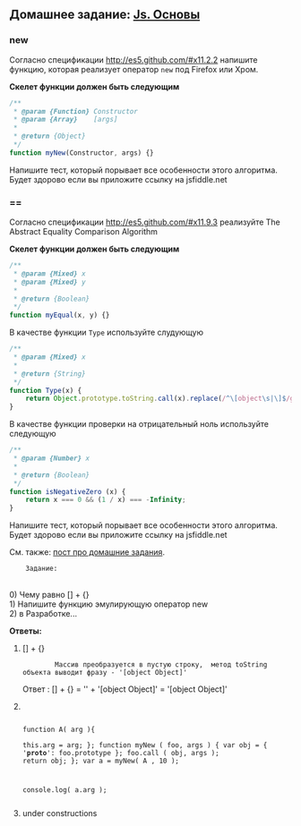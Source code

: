 ## Домашнее задание: [Js. Основы](https://github.com/yandex-shri/lectures/blob/master/16-js-basics.md)

### new

Согласно спецификации http://es5.github.com/#x11.2.2 напишите функцию, которая реализует оператор `new` под Firefox или Хром.

**Скелет функции должен быть следующим**

```javascript
/**
 * @param {Function} Constructor
 * @param {Array}    [args]
 *
 * @return {Object}
 */
function myNew(Constructor, args) {}
```

Напишите тест, который порывает все особенности этого алгоритма. Будет здорово если вы приложите ссылку на jsfiddle.net

### ==

Согласно спецификации http://es5.github.com/#x11.9.3 реализуйте The Abstract Equality Comparison Algorithm

**Скелет функции должен быть следующим**

```javascript
/**
 * @param {Mixed} x
 * @param {Mixed} y
 *
 * @return {Boolean}
 */
function myEqual(x, y) {}
```

В качестве функции `Type` используйте слудующую


```javascript
/**
 * @param {Mixed} x
 *
 * @return {String}
 */
function Type(x) {
    return Object.prototype.toString.call(x).replace(/^\[object\s|\]$/g, '');
}
```

В качестве функции проверки на отрицательный ноль используйте следующую


```javascript
/**
 * @param {Number} x
 *
 * @return {Boolean}
 */
function isNegativeZero (x) {
    return x === 0 && (1 / x) === -Infinity;
}
```

Напишите тест, который порывает все особенности этого алгоритма. Будет здорово если вы приложите ссылку на jsfiddle.net


См. также: [пост про домашние задания](http://clubs.ya.ru/4611686018427468886/replies.xml?item_no=450).


		Задание:
<br/>		
		0) Чему равно [] + {}
<br/>
		1) Напишите функцию эмулирующую оператор new 
<br/>
		2) в Разработке...
<br/>

<b>Ответы:</b>
<ol>
		<li> [] + {} 

			Mассив преобразуется в пустую строку,  метод toString объекта выводит фразу - '[object Object]'
<p>
			Ответ : [] + {} = '' + '[object Object]' = '[object Object]'
</p>
		</li>
		<li> 
<code>

function A( arg ){  
	this.arg = arg;
};
function myNew ( foo, args ) {
	 var obj = { '__proto__': foo.prototype };
	 foo.call ( obj, args );
	 return obj;
};
var a = myNew( A , 10 );

console.log( a.arg );

</code>
	</li>
	<li>
under constructions
	</li>
</ol>